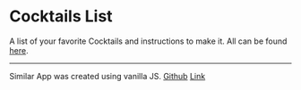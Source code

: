 # Cocktails List

A list of your favorite Cocktails and instructions to make it. All can be found [here](https://your-cocktails-list.netlify.app/).

---

Similar App was created using vanilla JS. [Github](https://github.com/SirZeck/Cocktail-Menu) [Link](https://sirzeck.github.io/Cocktail-Menu/index.html)
